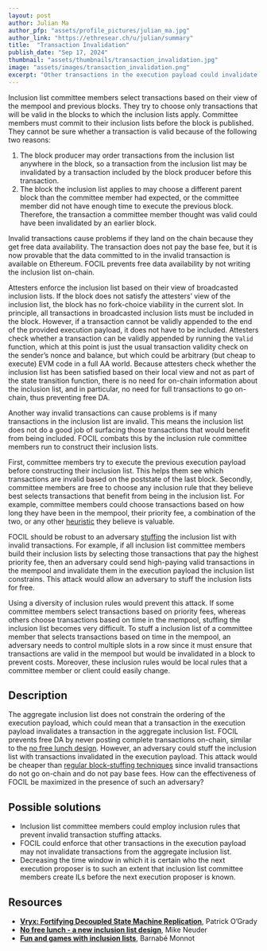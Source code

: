 ```yaml
---
layout: post
author: Julian Ma
author_pfp: "assets/profile_pictures/julian_ma.jpg"
author_link: "https://ethresear.ch/u/julian/summary"
title:  "Transaction Invalidation"
publish_date: "Sep 17, 2024"
thumbnail: "assets/thumbnails/transaction_invalidation.jpg"
image: "assets/images/transaction_invalidation.png"
excerpt: "Other transactions in the execution payload could invalidate transactions in inclusion lists. Invalid transactions should not be written on-chain because it would expose free data availability (DA). How is free DA prevented in FOCIL? How does FOCIL prevent an adversary stuffing the IL with invalid transactions?"
---
```


Inclusion list committee members select transactions based on their view of the mempool and previous blocks. They try to choose only transactions that will be valid in the blocks to which the inclusion lists apply. Committee members must commit to their inclusion lists before the block is published. They cannot be sure whether a transaction is valid because of the following two reasons:

1. The block producer may order transactions from the inclusion list anywhere in the block, so a transaction from the inclusion list may be invalidated by a transaction included by the block producer before this transaction.
2. The block the inclusion list applies to may choose a different parent block than the committee member had expected, or the committee member did not have enough time to execute the previous block. Therefore, the transaction a committee member thought was valid could have been invalidated by an earlier block.

Invalid transactions cause problems if they land on the chain because they get free data availability. The transaction does not pay the base fee, but it is now provable that the data committed to in the invalid transaction is available on Ethereum. FOCIL prevents free data availability by not writing the inclusion list on-chain. 

Attesters enforce the inclusion list based on their view of broadcasted inclusion lists. If the block does not satisfy the attesters’ view of the inclusion list, the block has no fork-choice viability in the current slot. In principle, all transactions in broadcasted inclusion lists must be included in the block. However, if a transaction cannot be validly appended to the end of the provided execution payload, it does not have to be included. Attesters check whether a transaction can be validly appended by running the `Valid` function, which at this point is just the usual transaction validity check on the sender’s nonce and balance, but which could be arbitrary (but cheap to execute) EVM code in a full AA world. Because attesters check whether the inclusion list has been satisfied based on their local view and not as part of the state transition function, there is no need for on-chain information about the inclusion list, and in particular, no need for full transactions to go on-chain, thus preventing free DA.

Another way invalid transactions can cause problems is if many transactions in the inclusion list are invalid. This means the inclusion list does not do a good job of surfacing those transactions that would benefit from being included. FOCIL combats this by the inclusion rule committee members run to construct their inclusion lists.

First, committee members try to execute the previous execution payload before constructing their inclusion list. This helps them see which transactions are invalid based on the poststate of the last block. Secondly, committee members are free to choose any inclusion rule that they believe best selects transactions that benefit from being in the inclusion list. For example, committee members could choose transactions based on how long they have been in the mempool, their priority fee, a combination of the two, or any other [heuristic](https://x.com/arindamsingh03/status/1838541552387264673?s=61) they believe is valuable. 

FOCIL should be robust to an adversary [stuffing](https://ethresear.ch/t/fun-and-games-with-inclusion-lists/16557) the inclusion list with invalid transactions. For example, if all inclusion list committee members build their inclusion lists by selecting those transactions that pay the highest priority fee, then an adversary could send high-paying valid transactions in the mempool and invalidate them in the execution payload the inclusion list constrains. This attack would allow an adversary to stuff the inclusion lists for free.

Using a diversity of inclusion rules would prevent this attack. If some committee members select transactions based on priority fees, whereas others choose transactions based on time in the mempool, stuffing the inclusion list becomes very difficult. To stuff a inclusion list of a committee member that selects transactions based on time in the mempool, an adversary needs to control multiple slots in a row since it must ensure that transactions are valid in the mempool but would be invalidated in a block to prevent costs. Moreover, these inclusion rules would be local rules that a committee member or client could easily change.

## Description

The aggregate inclusion list does not constrain the ordering of the execution payload, which could mean that a transaction in the execution payload invalidates a transaction in the aggregate inclusion list. FOCIL prevents free DA by never posting complete transactions on-chain, similar to the [no free lunch design](https://ethresear.ch/t/no-free-lunch-a-new-inclusion-list-design/16389). However, an adversary could stuff the inclusion list with transactions invalidated in the execution payload. This attack would be cheaper than [regular block-stuffing techniques](https://ethresear.ch/t/fun-and-games-with-inclusion-lists/16557) since invalid transactions do not go on-chain and do not pay base fees. How can the effectiveness of FOCIL be maximized in the presence of such an adversary?

## Possible solutions

- Inclusion list committee members could employ inclusion rules that prevent invalid transaction stuffing attacks.
- FOCIL could enforce that other transactions in the execution payload may not invalidate transactions from the aggregate inclusion list.
- Decreasing the time window in which it is certain who the next execution proposer is to such an extent that inclusion list committee members create ILs before the next execution proposer is known.

## Resources

- [**Vryx: Fortifying Decoupled State Machine Replication**](https://hackmd.io/@patrickogrady/rys8mdl5p#Making-the-Case-for-Decoupled-State-Machine-Replication-DSMR), Patrick O’Grady
- [**No free lunch - a new inclusion list design**](https://ethresear.ch/t/no-free-lunch-a-new-inclusion-list-design/16389), Mike Neuder
- [**Fun and games with inclusion lists**](https://ethresear.ch/t/fun-and-games-with-inclusion-lists/16557), Barnabé Monnot
